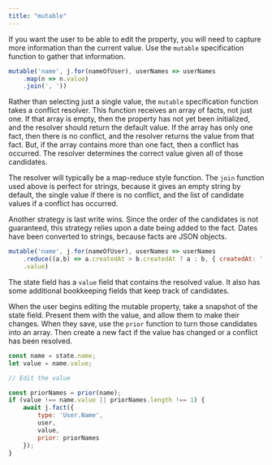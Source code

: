 ```yaml
---
title: "mutable"
---
```


If you want the user to be able to edit the property, you will need to capture more information than the current value.
Use the `mutable` specification function to gather that information.

```javascript
mutable('name', j.for(nameOfUser), userNames => userNames
    .map(n => n.value)
    .join(', '))
```

Rather than selecting just a single value, the `mutable` specification function takes a conflict resolver.
This function receives an array of facts, not just one.
If that array is empty, then the property has not yet been initialized, and the resolver should return the default value.
If the array has only one fact, then there is no conflict, and the resolver returns the value from that fact.
But, if the array contains more than one fact, then a conflict has occurred.
The resolver determines the correct value given all of those candidates.

The resolver will typically be a map-reduce style function.
The `join` function used above is perfect for strings, because it gives an empty string by default, the single value if there is no conflict, and the list of candidate values if a conflict has occurred.

Another strategy is last write wins.
Since the order of the candidates is not guaranteed, this strategy relies upon a date being added to the fact.
Dates have been converted to strings, because facts are JSON objects.

```javascript
mutable('name', j.for(nameOfUser), userNames => userNames
    .reduce((a,b) => a.createdAt > b.createdAt ? a : b, { createdAt: '', value: '' } )
    .value)
```

The state field has a `value` field that contains the resolved value.
It also has some additional bookkeeping fields that keep track of candidates.

When the user begins editing the mutable property, take a snapshot of the state field.
Present them with the value, and allow them to make their changes.
When they save, use the `prior` function to turn those candidates into an array.
Then create a new fact if the value has changed or a conflict has been resolved.

```javascript
const name = state.name;
let value = name.value;

// Edit the value

const priorNames = prior(name);
if (value !== name.value || priorNames.length !== 1) {
    await j.fact({
        type: 'User.Name',
        user,
        value,
        prior: priorNames
    });
}
```
